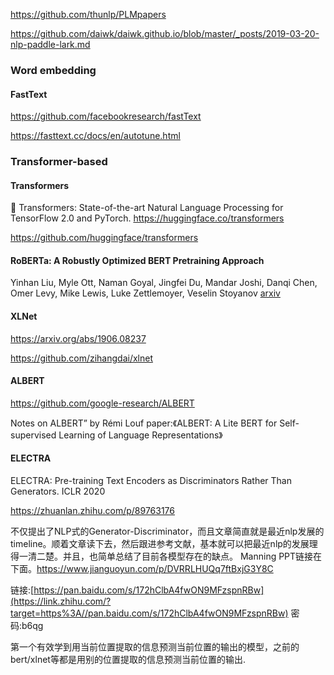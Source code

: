 <https://github.com/thunlp/PLMpapers>

<https://github.com/daiwk/daiwk.github.io/blob/master/_posts/2019-03-20-nlp-paddle-lark.md>



### Word embedding

#### FastText

<https://github.com/facebookresearch/fastText>

<https://fasttext.cc/docs/en/autotune.html>







### Transformer-based



#### Transformers

🤗 Transformers: State-of-the-art Natural Language Processing for TensorFlow 2.0 and PyTorch. https://huggingface.co/transformers

https://github.com/huggingface/transformers



#### RoBERTa: A Robustly Optimized BERT Pretraining Approach
Yinhan Liu, Myle Ott, Naman Goyal, Jingfei Du, Mandar Joshi, Danqi Chen, Omer Levy, Mike Lewis, Luke Zettlemoyer, Veselin Stoyanov [arxiv](<https://arxiv.org/abs/1907.11692>) 



#### XLNet

https://arxiv.org/abs/1906.08237

https://github.com/zihangdai/xlnet



#### ALBERT

<https://github.com/google-research/ALBERT>

Notes on ALBERT” by Rémi Louf paper:《ALBERT: A Lite BERT for Self-supervised Learning of Language Representations》 



#### ELECTRA

ELECTRA: Pre-training Text Encoders as Discriminators Rather Than Generators. ICLR 2020

<https://zhuanlan.zhihu.com/p/89763176>

不仅提出了NLP式的Generator-Discriminator，而且文章简直就是最近nlp发展的timeline。顺着文章读下去，然后跟进参考文献，基本就可以把最近nlp的发展理得一清二楚。并且，也简单总结了目前各模型存在的缺点。 Manning PPT链接在下面。https://www.jianguoyun.com/p/DVRRLHUQq7ftBxjG3Y8C 

链接:[https://pan.baidu.com/s/172hClbA4fwON9MFzspnRBw](https://link.zhihu.com/?target=https%3A//pan.baidu.com/s/172hClbA4fwON9MFzspnRBw) 密码:b6qg

第一个有效学到用当前位置提取的信息预测当前位置的输出的模型，之前的bert/xlnet等都是用别的位置提取的信息预测当前位置的输出.



